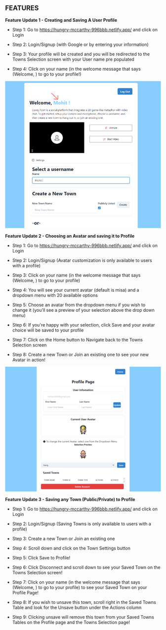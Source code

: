 ## FEATURES

**Feature Update 1 - Creating and Saving A User Profile**

  - Step 1: Go to https://hungry-mccarthy-996bbb.netlify.app/ and click on Login

  - Step 2: Login/Signup (with Google or by entering your information)

  - Step 3: Your profile will be created and you will be redirected to the Towns Selection screen with your User name pre populated

  - Step 4: Click on your name (in the welcome message that says (Welcome, <your name>) to go to your profile!)

  ![](./images/redirect.PNG)

**Feature Update 2 - Choosing an Avatar and saving it to Profile**

  - Step 1: Go to https://hungry-mccarthy-996bbb.netlify.app/ and click on Login
  
  - Step 2: Login/Signup (Avatar customization is only available to users with a profile)

  - Step 3: Click on your name (in the welcome message that says (Welcome, <your name>) to go to your profile)
  
  - Step 4: You will see your current avatar (default is misa) and a dropdown menu with 20 available options

  - Step 5: Choose an avatar from the dropdown menu if you wish to change it (you'll see a preview of your selection above the drop down menu)

  - Step 6: If you're happy with your selection, click Save and your avatar choice will be saved to your profile

  - Step 7: Click on the Home button to Navigate back to the Towns Selection screen

  - Step 8: Create a new Town or Join an existing one to see your new Avatar in action!

  ![](./images/profile.PNG)

**Feature Update 3 - Saving any Town (Public/Private) to Profile**

  - Step 1: Go to https://hungry-mccarthy-996bbb.netlify.app/ and click on Login
  
  - Step 2: Login/Signup (Saving Towns is only available to users with a profile)

  - Step 3: Create a new Town or Join an existing one

  - Step 4: Scroll down and click on the Town Settings button

  - Step 5: Click Save to Profile!

  - Step 6: Click Disconnect and scroll down to see your Saved Town on the Towns Selection screen!

  - Step 7: Click on your name (in the welcome message that says (Welcome, <your name>) to go to your profile) to see your Saved Town on your Profile Page!

  - Step 8: If you wish to unsave this town, scroll right in the Saved Towns Table and look for the Unsave button under the Actions column

  - Step 9: Clicking unsave will remove this town from your Saved Towns Tables on the Profile page and the Towns Selection page!
